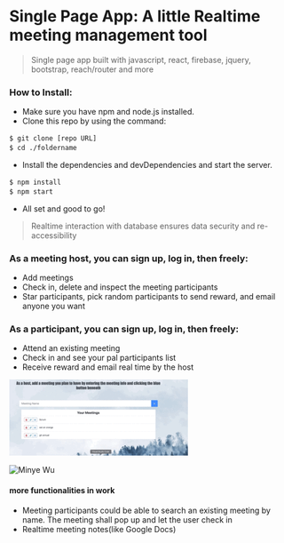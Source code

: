 **Single Page App: A little Realtime meeting management tool**
=
>Single page app built with javascript, react, firebase, jquery, bootstrap, reach/router and more

### How to Install:
 - Make sure you have npm and node.js installed.
 - Clone this repo by using the command:

```sh
$ git clone [repo URL]
$ cd ./foldername
```
 - Install the dependencies and devDependencies and start the server.
```sh
$ npm install
$ npm start
```
 - All set and good to go!

> Realtime interaction with database ensures data security and re-accessibility

### As a meeting host, you can sign up, log in, then freely:
- Add meetings
 - Check in, delete and inspect the meeting participants
 - Star participants, pick random participants to send reward, and email anyone you want 

### As a participant, you can sign up, log in, then freely:
- Attend an existing meeting
- Check in and see your pal participants list
- Receive reward and email real time by the host

 ![Minye Wu](https://github.com/MinyeGit/RealtimeMeetingManagementApp/blob/master/src/HostMeeting.gif)
 
 
 ![Minye Wu](https://github.com/MinyeGit/RealtimeMeetingManagementApp/blob/master/src/ParticipantsAndSearch.gif)

#### more functionalities in work
 - Meeting participants could be able to search an existing meeting by name. The meeting shall pop up and let the user check in
 - Realtime meeting notes(like Google Docs)